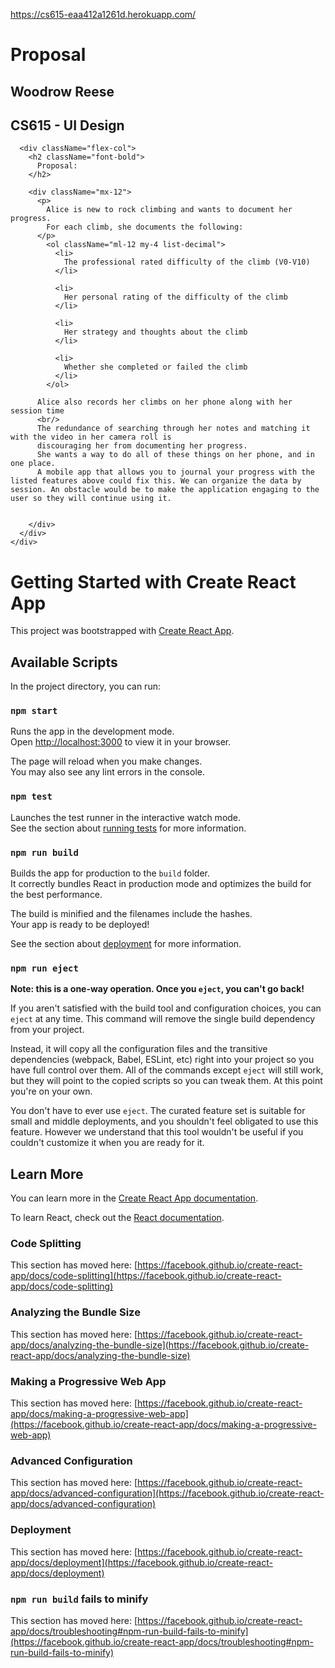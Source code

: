 https://cs615-eaa412a1261d.herokuapp.com/



# Proposal

<div className="flex-col m-12">
      <div className="mb-12 font-semibold">
        <h2>Woodrow Reese</h2>
        <h2>CS615 - UI Design</h2>
      </div>

      <div className="flex-col">
        <h2 className="font-bold">
          Proposal:
        </h2>
        
        <div className="mx-12">
          <p>
            Alice is new to rock climbing and wants to document her progress.
            For each climb, she documents the following:
          </p>
            <ol className="ml-12 my-4 list-decimal">
              <li>
                The professional rated difficulty of the climb (V0-V10)
              </li>
           
              <li>
                Her personal rating of the difficulty of the climb
              </li>
            
              <li>
                Her strategy and thoughts about the climb
              </li>
            
              <li>
                Whether she completed or failed the climb
              </li>
            </ol>
          
          Alice also records her climbs on her phone along with her session time
          <br/>
          The redundance of searching through her notes and matching it with the video in her camera roll is
          discouraging her from documenting her progress.
          She wants a way to do all of these things on her phone, and in one place. 
          A mobile app that allows you to journal your progress with the listed features above could fix this. We can organize the data by session. An obstacle would be to make the application engaging to the user so they will continue using it. 

             
        </div>
      </div>
    </div>


# Getting Started with Create React App

This project was bootstrapped with [Create React App](https://github.com/facebook/create-react-app).

## Available Scripts

In the project directory, you can run:

### `npm start`

Runs the app in the development mode.\
Open [http://localhost:3000](http://localhost:3000) to view it in your browser.

The page will reload when you make changes.\
You may also see any lint errors in the console.

### `npm test`

Launches the test runner in the interactive watch mode.\
See the section about [running tests](https://facebook.github.io/create-react-app/docs/running-tests) for more information.

### `npm run build`

Builds the app for production to the `build` folder.\
It correctly bundles React in production mode and optimizes the build for the best performance.

The build is minified and the filenames include the hashes.\
Your app is ready to be deployed!

See the section about [deployment](https://facebook.github.io/create-react-app/docs/deployment) for more information.

### `npm run eject`

**Note: this is a one-way operation. Once you `eject`, you can't go back!**

If you aren't satisfied with the build tool and configuration choices, you can `eject` at any time. This command will remove the single build dependency from your project.

Instead, it will copy all the configuration files and the transitive dependencies (webpack, Babel, ESLint, etc) right into your project so you have full control over them. All of the commands except `eject` will still work, but they will point to the copied scripts so you can tweak them. At this point you're on your own.

You don't have to ever use `eject`. The curated feature set is suitable for small and middle deployments, and you shouldn't feel obligated to use this feature. However we understand that this tool wouldn't be useful if you couldn't customize it when you are ready for it.

## Learn More

You can learn more in the [Create React App documentation](https://facebook.github.io/create-react-app/docs/getting-started).

To learn React, check out the [React documentation](https://reactjs.org/).

### Code Splitting

This section has moved here: [https://facebook.github.io/create-react-app/docs/code-splitting](https://facebook.github.io/create-react-app/docs/code-splitting)

### Analyzing the Bundle Size

This section has moved here: [https://facebook.github.io/create-react-app/docs/analyzing-the-bundle-size](https://facebook.github.io/create-react-app/docs/analyzing-the-bundle-size)

### Making a Progressive Web App

This section has moved here: [https://facebook.github.io/create-react-app/docs/making-a-progressive-web-app](https://facebook.github.io/create-react-app/docs/making-a-progressive-web-app)

### Advanced Configuration

This section has moved here: [https://facebook.github.io/create-react-app/docs/advanced-configuration](https://facebook.github.io/create-react-app/docs/advanced-configuration)

### Deployment

This section has moved here: [https://facebook.github.io/create-react-app/docs/deployment](https://facebook.github.io/create-react-app/docs/deployment)

### `npm run build` fails to minify

This section has moved here: [https://facebook.github.io/create-react-app/docs/troubleshooting#npm-run-build-fails-to-minify](https://facebook.github.io/create-react-app/docs/troubleshooting#npm-run-build-fails-to-minify)

